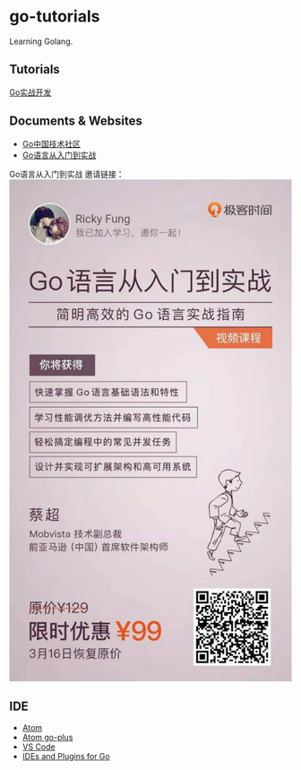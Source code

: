 # go-tutorials
Learning Golang.

## Tutorials
[Go实战开发](https://github.com/astaxie/go-best-practice)

## Documents & Websites
* [Go中国技术社区](https://gocn.io/)
* [Go语言从入门到实战](https://time.geekbang.org/course/intro/160)

Go语言从入门到实战 邀请链接：
![](docs/images/go_course.jpeg)


## IDE
* [Atom](https://atom.io/)
* [Atom go-plus](https://atom.io/packages/go-plus)
* [VS Code](https://code.visualstudio.com/)
* [IDEs and Plugins for Go](https://github.com/golang/go/wiki/IDEsAndTextEditorPlugins)
